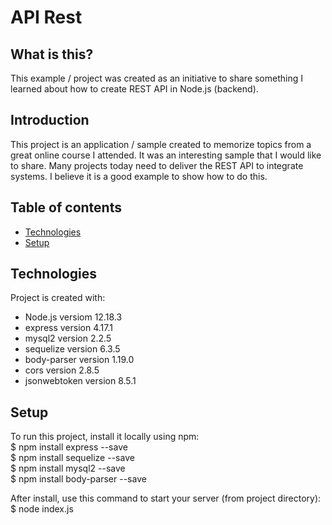 # API Rest

## What is this?
This example / project was created as an initiative to share something I learned about how to create REST API in Node.js (backend).

## Introduction 
This project is an application / sample created to memorize topics from a great online course I attended. It was an interesting sample that I would like to share.
Many projects today need to deliver the REST API to integrate systems. I believe it is a good example to show how to do this.

## Table of contents
* [Technologies](#technologies)
* [Setup](#setup)

## Technologies
Project is created with:
* Node.js versiom 12.18.3
* express version 4.17.1
* mysql2 version 2.2.5
* sequelize version 6.3.5
* body-parser version 1.19.0
* cors version 2.8.5
* jsonwebtoken version 8.5.1
	
## Setup
To run this project, install it locally using npm: <br>
$ npm install express --save <br>
$ npm install sequelize --save <br>
$ npm install mysql2 --save <br>
$ npm install body-parser --save <br>

After install, use this command to start your server (from project directory): <br>
$ node index.js
